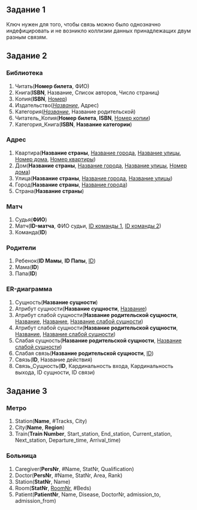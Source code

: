 ## Задание 1
Ключ нужен для того, чтобы связь можно было однозначно индефицировать и не возникло коллизии данных принадлежащих двум разным связям.
## Задание 2
### Библиотека
1. Читать(**Номер билета**, ФИО)
2. Книга(**ISBN**, Название, Список авторов, Число страниц)
3. Копия(**ISBN**, <ins>Номер</ins>)
4. Издательство(*<ins>Название</ins>*, Адрес)
5. Категория(*<ins>Название</ins>*, Название родительской)
6. Читатель_Копия(**Номер билета**, **ISBN**, <ins>Номер копии</ins>)
7. Категория_Книга(**ISBN**, **Название категории**)

### Адрес
1. Квартира(**Название страны**, <ins>Название города</ins>, <ins>Название улицы</ins>, <ins>Номер дома</ins>, <ins>Номер квартиры</ins>)
2. Дом(**Название страны**, <ins>Название города</ins>, <ins>Название улицы</ins>, <ins>Номер дома</ins>)
3. Улица(**Название страны**, <ins>Название города</ins>, <ins>Название улицы</ins>)
4. Город(**Название страны**, <ins>Название города</ins>)
5. Страна(**Название страны**)

### Матч
1. Судья(**ФИО**)
2. Матч(**ID-матча**, ФИО судьи, <ins>ID команды 1</ins>, <ins>ID команды 2</ins>)
3. Команда(**ID**)

### Родители
1. Ребенок(**ID Мамы**, **ID Папы**, <ins>ID</ins>)
2. Мама(**ID**)
3. Папа(**ID**)

### ER-диаграмма
1. Сущность(**Название сущности**)
2. Атрибут сущности(**Название сущности**, <ins>Название</ins>)
3. Атрибут слабой сущности(**Название родительской сущности**, <ins>Название</ins>, <ins>Название</ins>, <ins>Название слабой сущности</ins>)
4. Атрибут слабой сущности(**Название родительской сущности**, <ins>Название</ins>, <ins>Название слабой сущности</ins>)
5. Слабая сущность(**Название родительской сущности**,  <ins>Название слабой сущности</ins>)
6. Слабая связь(**Название родительской сущности**, <ins>ID</ins>) 
7. Связь(**ID**, Название действия)
8. Связь_Сущность(**ID**, Кардинальность входа, Кардинальность выхода, ID сущности, ID связи)

## Задание 3
### Метро
1. Station(**Name**, #Tracks, City)
2. City(**Name**, **Region**)
3. Train(**Train Number**, Start_station, End_station, Current_station, Next_station, Departure_time, Arrival_time)

### Больница
1. Caregiver(**PersNr**, #Name, StatNr, Qualification)
2. Doctor(**PersNr**, #Name, StatNr, Area, Rank)
3. Station(**StatNr**, Name)
4. Room(**StatNr**, <ins>RoomNr</ins>, #Beds)
5. Patient(**PatientNr**, Name, Disease, DoctorNr, admission_to, admission_from)

